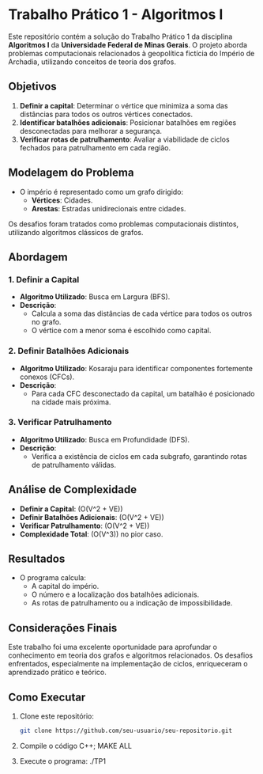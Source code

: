 # Trabalho Prático 1 - Algoritmos I

Este repositório contém a solução do Trabalho Prático 1 da disciplina **Algoritmos I** da **Universidade Federal de Minas Gerais**. O projeto aborda problemas computacionais relacionados à geopolítica fictícia do Império de Archadia, utilizando conceitos de teoria dos grafos.

## Objetivos

1. **Definir a capital**: Determinar o vértice que minimiza a soma das distâncias para todos os outros vértices conectados.
2. **Identificar batalhões adicionais**: Posicionar batalhões em regiões desconectadas para melhorar a segurança.
3. **Verificar rotas de patrulhamento**: Avaliar a viabilidade de ciclos fechados para patrulhamento em cada região.

## Modelagem do Problema

- O império é representado como um grafo dirigido:
  - **Vértices**: Cidades.
  - **Arestas**: Estradas unidirecionais entre cidades.
  
Os desafios foram tratados como problemas computacionais distintos, utilizando algoritmos clássicos de grafos.

## Abordagem

### 1. Definir a Capital
- **Algoritmo Utilizado**: Busca em Largura (BFS).
- **Descrição**:
  - Calcula a soma das distâncias de cada vértice para todos os outros no grafo.
  - O vértice com a menor soma é escolhido como capital.

### 2. Definir Batalhões Adicionais
- **Algoritmo Utilizado**: Kosaraju para identificar componentes fortemente conexos (CFCs).
- **Descrição**:
  - Para cada CFC desconectado da capital, um batalhão é posicionado na cidade mais próxima.

### 3. Verificar Patrulhamento
- **Algoritmo Utilizado**: Busca em Profundidade (DFS).
- **Descrição**:
  - Verifica a existência de ciclos em cada subgrafo, garantindo rotas de patrulhamento válidas.

## Análise de Complexidade

- **Definir a Capital**: \(O(V^2 + VE)\)
- **Definir Batalhões Adicionais**: \(O(V^2 + VE)\)
- **Verificar Patrulhamento**: \(O(V^2 + VE)\)
- **Complexidade Total**: \(O(V^3)\) no pior caso.

## Resultados

- O programa calcula:
  - A capital do império.
  - O número e a localização dos batalhões adicionais.
  - As rotas de patrulhamento ou a indicação de impossibilidade.

## Considerações Finais

Este trabalho foi uma excelente oportunidade para aprofundar o conhecimento em teoria dos grafos e algoritmos relacionados. Os desafios enfrentados, especialmente na implementação de ciclos, enriqueceram o aprendizado prático e teórico.

## Como Executar

1. Clone este repositório:
   ```bash
   git clone https://github.com/seu-usuario/seu-repositorio.git

2. Compile o código C++;
   MAKE ALL

3. Execute o programa:
   ./TP1
   

